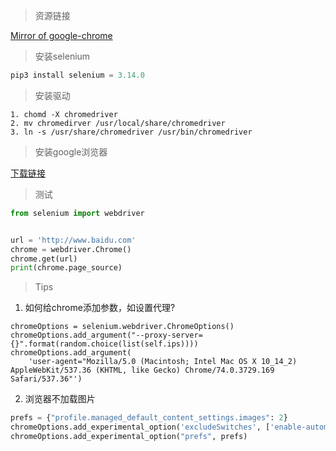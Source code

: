 > 资源链接


[Mirror of google-chrome](http://npm.taobao.org/mirrors/chromedriver/)  

> 安装selenium  


```python
pip3 install selenium = 3.14.0
```
> 安装驱动  


```shell
1. chomd -X chromedriver
2. mv chromedirver /usr/local/share/chromedriver 
3. ln -s /usr/share/chromedriver /usr/bin/chromedriver
```
> 安装google浏览器  


[下载链接](https://www.chrome64bit.com/index.php/google-chrome-64-bit-for-linux)

> 测试  


```python
from selenium import webdriver


url = 'http://www.baidu.com'
chrome = webdriver.Chrome()
chrome.get(url)
print(chrome.page_source)
```

> Tips


1. 如何给chrome添加参数，如设置代理? 

```pyhton
chromeOptions = selenium.webdriver.ChromeOptions()
chromeOptions.add_argument("--proxy-server={}".format(random.choice(list(self.ips))))
chromeOptions.add_argument(
    'user-agent="Mozilla/5.0 (Macintosh; Intel Mac OS X 10_14_2) AppleWebKit/537.36 (KHTML, like Gecko) Chrome/74.0.3729.169 Safari/537.36"')
```

2. 浏览器不加载图片

```python
prefs = {"profile.managed_default_content_settings.images": 2}
chromeOptions.add_experimental_option('excludeSwitches', ['enable-automation'])
chromeOptions.add_experimental_option("prefs", prefs)
```